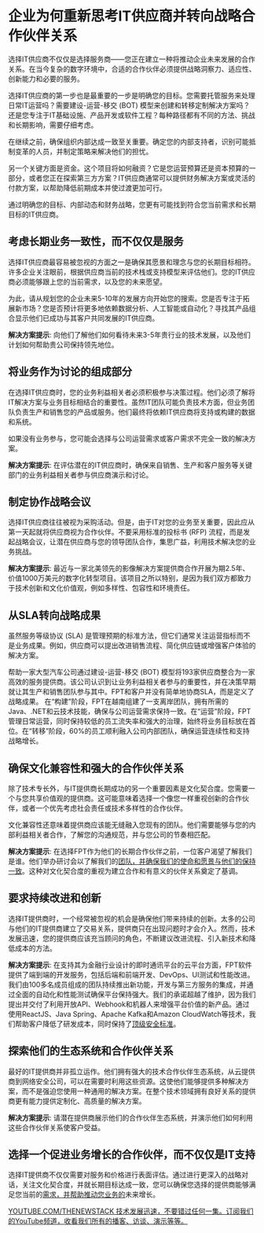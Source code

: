 # 企业为何重新思考IT供应商并转向战略合作伙伴关系

选择IT供应商不仅仅是选择服务商——您正在建立一种将推动企业未来发展的合作关系。在当今复杂的数字环境中，合适的合作伙伴必须提供战略洞察力、适应性、创新能力和必要的服务。

选择IT供应商的第一步也是最重要的一步是明确您的目标。您需要托管服务来处理日常IT运营吗？需要建设-运营-移交 (BOT) 模型来创建和转移定制解决方案吗？还是您专注于IT基础设施、产品开发或软件工程？每种路径都有不同的方法、挑战和长期影响，需要仔细考虑。

在继续之前，确保组织内部达成一致至关重要。确定您的内部支持者，识别可能抵制变革的人员，并制定策略来解决他们的担忧。

另一个关键方面是资金。这个项目将如何融资？它是您运营预算还是资本预算的一部分，或者您正在探索第三方方案？IT供应商通常可以提供财务解决方案或灵活的付款方案，以帮助降低前期成本并使过渡更加可行。

通过明确您的目标、内部动态和财务战略，您更有可能找到符合您当前需求和长期目标的IT供应商。

## 考虑长期业务一致性，而不仅仅是服务
选择IT供应商最容易被忽视的方面之一是确保其愿景和理念与您的长期目标相符。许多企业关注眼前，根据供应商当前的技术栈或支持模型来评估他们。您的IT供应商必须能够跟上您的当前需求，以及您的未来愿望。

为此，请从规划您的企业未来5-10年的发展方向开始您的搜索。您是否专注于拓展新市场？您是否预计将更多地依赖数据分析、人工智能或自动化？寻找其产品组合显示他们已成功与其客户共同发展的IT供应商。

**解决方案提示**: 向他们了解他们如何看待未来3-5年贵行业的技术发展，以及他们计划如何帮助贵公司保持领先地位。

## 将业务作为讨论的组成部分
在选择IT供应商时，您的业务利益相关者必须积极参与决策过程。他们必须了解将IT解决方案与业务目标相结合的重要性。虽然IT团队可能负责技术方面，但业务团队负责生产和销售您的产品或服务。他们最终将依赖IT供应商将支持或构建的数据和系统。

如果没有业务参与，您可能会选择与公司运营需求或客户需求不完全一致的解决方案。

**解决方案提示**: 在评估潜在的IT供应商时，确保来自销售、生产和客户服务等关键部门的业务利益相关者参与供应商演示和讨论。

## 制定协作战略会议
选择IT供应商往往被视为采购活动。但是，由于IT对您的业务至关重要，因此应从第一天起就将供应商视为合作伙伴。不要采用标准的投标书 (RFP) 流程，而是发起战略会议，让潜在供应商与您的领导团队合作，集思广益，利用技术解决您的业务挑战。

**解决方案提示**: 最近与一家北美领先的影像解决方案提供商合作开展为期2.5年、价值1000万美元的数字化转型项目。该项目之所以特别，是因为我们双方都致力于技术创新和文化价值观，例如多样性、包容性和环境责任。

## 从SLA转向战略成果
虽然服务等级协议 (SLA) 是管理预期的标准方法，但它们通常关注运营指标而不是业务成果。例如，供应商可以提出改进销售流程、简化供应链或增强客户体验的解决方案。

帮助一家大型汽车公司通过建设-运营-移交 (BOT) 模型将193家供应商整合为一家高效的服务提供商。该公司认识到让业务利益相关者参与的重要性，并在决策早期就让其生产和销售团队参与其中。FPT和客户并没有简单地协商SLA，而是定义了战略成果。
在“构建”阶段，FPT在越南组建了一支离岸团队，拥有所需的Java、.NET和云技术技能，确保与公司运营需求保持一致。在“运营”阶段，FPT管理日常运营，同时保持较低的员工流失率和强大的治理，始终将业务目标放在首位。在“转移”阶段，60%的员工顺利融入公司内部团队，确保运营连续性和支持战略增长。

## 确保文化兼容性和强大的合作伙伴关系

除了技术专长外，与IT提供商长期成功的另一个重要因素是文化契合度。您需要一个与您共享价值观的提供商。这可能意味着选择一个像您一样重视创新的合作伙伴，或者一个优先考虑社会责任或技术多样性的合作伙伴。

文化兼容性还意味着提供商应该能无缝融入您现有的团队。他们需要能够与您的内部利益相关者合作，了解您的沟通规范，并与您公司的节奏相匹配。

**解决方案提示**: 在选择FPT作为他们的长期合作伙伴之前，一位客户渴望了解我们是谁。他们举办研讨会以了解我们的[团队，并确保我们的使命和愿景与他们的保持一致](https://thenewstack.io/entrepreneurship-for-engineers-why-team-alignment-matters/)。这种对文化契合度的重视为建立合作和有意义的伙伴关系奠定了基调。

## 要求持续改进和创新

选择IT提供商时，一个经常被忽视的机会是确保他们带来持续的创新。太多的公司与他们的IT提供商建立了交易关系，提供商只在出现问题时才会介入。然而，技术发展迅速，您的提供商应该充当顾问的角色，不断建议改进流程、引入新技术和降低成本的方法。

**解决方案提示**: 在支持其为金融行业设计的即时通讯平台的云平台方面，FPT软件提供了端到端的开发服务，包括后端和前端开发、DevOps、UI测试和性能改进。我们由100多名成员组成的团队持续推出新功能，开发与第三方服务的集成，并通过全面的自动化和性能测试确保平台保持强大。我们的承诺超越了维护，因为我们提出并交付了利用开放API、Webhook和机器人来增强平台价值的新产品。通过使用ReactJS、Java Spring、Apache Kafka和Amazon CloudWatch等技术，我们帮助客户降低了研发成本，同时保持了[顶级安全标准](https://fptsoftware.com/newsroom/news-and-press-releases/press-release/fpt-software-recognized-in-the-idc-marketscape-asia-pacific-mss-pss)。

## 探索他们的生态系统和合作伙伴关系

最好的IT提供商并非孤立运作。他们拥有强大的技术合作伙伴生态系统，从云提供商到网络安全公司，可以在需要时利用这些资源。这使他们能够提供多种解决方案，而不是强迫您使用一种通用的解决方案。在整个技术领域拥有良好关系的提供商更有能力提供定制化、高质量的解决方案。

**解决方案提示**: 请潜在提供商展示他们的合作伙伴生态系统，并演示他们如何利用这些合作伙伴关系使客户受益。

## 选择一个促进业务增长的合作伙伴，而不仅仅是IT支持

选择IT提供商不仅仅需要对服务和价格进行表面评估。通过进行更深入的战略对话，关注文化契合度，并就长期目标达成一致，您可以确保您选择的提供商能够满足您当前的[需求，并帮助推动您业务的](https://thenewstack.io/5-signs-your-business-needs-an-operations-intervention/)未来增长。

[YOUTUBE.COM/THENEWSTACK 技术发展迅速，不要错过任何一集。订阅我们的YouTube频道，收看我们所有的播客、访谈、演示等等。](https://youtube.com/thenewstack?sub_confirmation=1)